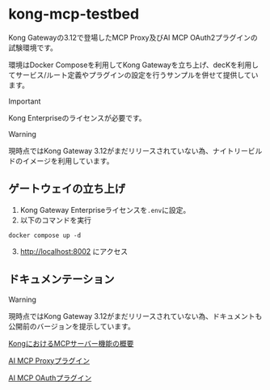 # kong-mcp-testbed
Kong Gatewayの3.12で登場したMCP Proxy及びAI MCP OAuth2プラグインの試験環境です。

環境はDocker Composeを利用してKong Gatewayを立ち上げ、decKを利用してサービス/ルート定義やプラグインの設定を行うサンプルを併せて提供しています。

> [!IMPORTANT] 
> Kong Enterpriseのライセンスが必要です。

> [!WARNING] 
> 現時点ではKong Gateway 3.12がまだリリースされていない為、ナイトリービルドのイメージを利用しています。

## ゲートウェイの立ち上げ
1. Kong Gateway Enterpriseライセンスを`.env`に設定。
2. 以下のコマンドを実行
```
docker compose up -d
```
3. [http://localhost:8002](http://localhost:8002) にアクセス

## ドキュメンテーション
> [!WARNING] 
> 現時点ではKong Gateway 3.12がまだリリースされていない為、ドキュメントも公開前のバージョンを提示しています。

[KongにおけるMCPサーバー機能の概要](https://deploy-preview-2720--kongdeveloper.netlify.app/mcp/)

[AI MCP Proxyプラグイン](https://deploy-preview-2720--kongdeveloper.netlify.app/plugins/ai-mcp-proxy/unreleased/)

[AI MCP OAuthプラグイン](https://deploy-preview-2883--kongdeveloper.netlify.app/plugins/ai-mcp-oauth2/)